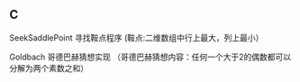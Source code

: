 ## C

SeekSaddlePoint 寻找鞍点程序 (鞍点:二维数组中行上最大，列上最小）

Goldbach  哥德巴赫猜想实现 （哥德巴赫猜想内容：任何一个大于2的偶数都可以分解为两个素数之和）
